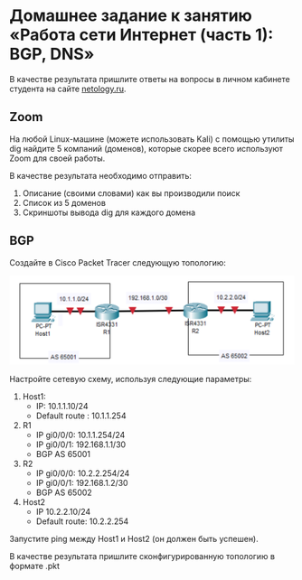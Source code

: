 # Домашнее задание к занятию «Работа сети Интернет (часть 1): BGP, DNS»

В качестве результата пришлите ответы на вопросы в личном кабинете студента на сайте [netology.ru](https://netology.ru).

## Zoom

На любой Linux-машине (можете использовать Kali) с помощью утилиты dig найдите 5 компаний (доменов), которые скорее всего используют Zoom для своей работы.

В качестве результата необходимо отправить:
1. Описание (своими словами) как вы производили поиск
1. Список из 5 доменов
1. Скриншоты вывода dig для каждого домена

## BGP

Создайте в Cisco Packet Tracer следующую топологию:

![](pic/topology.png)

Настройте сетевую схему, используя следующие параметры:

1. Host1: 
    * IP: 10.1.1.10/24
    * Default route : 10.1.1.254
1. R1
    * IP gi0/0/0: 10.1.1.254/24
    * IP gi0/0/1: 192.168.1.1/30
    * BGP AS 65001
1. R2
    * IP gi0/0/0: 10.2.2.254/24
    * IP gi0/0/1: 192.168.1.2/30
    * BGP AS 65002
1. Host2
    * IP 10.2.2.10/24
    * Default route: 10.2.2.254
    
Запустите ping между Host1 и Host2 (он должен быть успешен).

В качестве результата пришлите сконфигурированную топологию в формате .pkt
